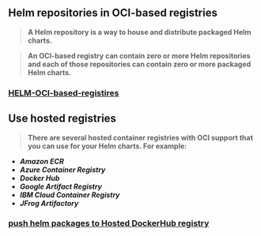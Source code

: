 ## Helm repositories in OCI-based registries

> **A Helm repository is a way to house and distribute packaged Helm charts.** 

> **An OCI-based registry can contain zero or more Helm repositories and each of those repositories can contain zero or more packaged Helm charts.**

### [HELM-OCI-based-registires](https://helm.sh/docs/topics/registries/)

## Use hosted registries

> **There are several hosted container registries with OCI support that you can use for your Helm charts. For example:**

* ***Amazon ECR***
* ***Azure Container Registry***
* ***Docker Hub***
* ***Google Artifact Registry***
* ***IBM Cloud Container Registry***
* ***JFrog Artifactory***

### [push helm packages to Hosted DockerHub registry](dockerhub.md)



